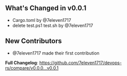 ## What's Changed in v0.0.1
* Cargo.toml by @7eleven1717
* delete test.ps1 test.sh by @7eleven1717

## New Contributors
* @7eleven1717 made their first contribution

**Full Changelog**: https://github.com/7eleven1717/devops-rs/compare/v0.0.0...v0.0.1

<!-- generated by git-cliff -->
